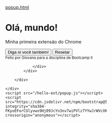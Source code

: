 [popup.html](https://github.com/user-attachments/files/22325274/popup.html)
<!DOCTYPE html>
<html lang="pt-BR">
<head>
    <meta charset="UTF-8">
    <meta name="viewport" content="width=device-width, initial-scale=1.0">
    <title>Olá</title>
    <!--Bootstrap-->
    <link href="https://cdn.jsdelivr.net/npm/bootstrap@5.3.8/dist/css/bootstrap.min.css" rel="stylesheet" integrity="sha384-sRIl4kxILFvY47J16cr9ZwB07vP4J8+LH7qKQnuqkuIAvNWLzeN8tE5YBujZqJLB" crossorigin="anonymous">
    <!-- CSS próprio -->
    <link rel="stylesheet" href="styele.css">
</head>
<body class="bg-light">
    <div class="container p-3" style="width: 320px">
        <div class="card shadow-sm border-0 rounded-4">
            <div class="card-body">
                <h1 id="titulo" class="h4 fw-bold text-center mb-2">Olá, mundo!</h1>
                <p class="text-muted text-center mb-3">Minha primeira extensão do Chrome</p>
                <div class="d-grid gap-2">
                    <button id="oi" class="btn btn-primary">Diga oi você também!</button>
                    <button id="reset" class="btn btn-outline-secondary">Resetar</button>
                </div>
                <div class="card-footer bg-white">
                    <small class="text-muted">Feito por Giovana para a disciplina de Bootcamp II</small>

                </div>
            </div>
            
        </div>
       
    </div>
    <script src="/hello-ext/popup.js"></script>
    <script src="https://cdn.jsdelivr.net/npm/bootstrap@5.3.8/dist/js/bootstrap.bundle.min.js" integrity="sha384-FKyoEForCGlyvwx9Hj09JcYn3nv7wiPVlz7YYwJrWVcXK/BmnVDxM+D2scQbITxI" crossorigin="anonymous"></script>
</body>
</html>
